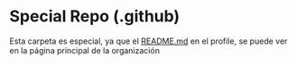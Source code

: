 # Special Repo (.github)

Esta carpeta es especial, ya que el [README.md](./profile/README.md) en el profile, se puede ver en la página principal de la organización
